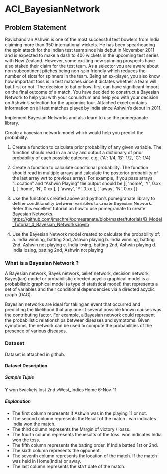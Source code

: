 # ACI_BayesianNetwork

## Problem Statement

Ravichandran Ashwin is one of the most successful test bowlers from India claiming more than
350 international wickets. He has been spearheading the spin attack for the Indian test team since his
debut in November 2011 and is expected to make a dash to 400 wickets in the upcoming test series with
New Zealand. However, some exciting new spinning prospects have also staked their claim for the test
team.
As a selector you are aware about non subcontinent pitches being non-spin friendly which
reduces the number of slots for spinners in the team. Being an ex-player, you also know how important
toss is in test matches since it dictates whether a team will bat first or not. The decision to bat or bowl
first can have significant import on the final outcome of a match.
You have decided to construct a Bayesian Network to help you with your conundrum and help
you with your decision on Ashwin’s selection for the upcoming tour.
Attached excel contains information on all test matches played by India since Ashwin’s debut in
2011.

Implement Bayesian Networks and also learn to use the pomegranate library.

Create a bayesian network model which would help you predict the probability.

1) Create a function to calculate prior probability of any given variable. The function should read in
an array and output a dictionary of prior probability of each possible outcome.
e.g. {'A': 1/4, 'B': 1/2, 'C': 1/4}


2) Create a function to calculate conditional probability. The function should read in multiple
arrays and calculate the posterior probability of the last array wrt to previous arrays. For
example, if you pass arrays “Location” and “Ashwin Playing” the output should be
[[ 'home', 'Y', 0.xx ],
[ 'home', 'N', 0.xx ],
[ 'away', 'Y', 0.xx ],
[ 'away', 'N', 0.xx ]]


3) Use the functions created above and python’s pomegranate library to define conditionality
between variables to create Bayesian Network. Refer this excellent tutorial on how to use
pomegranate to create Bayesian Networks.
https://github.com/jmschrei/pomegranate/blob/master/tutorials/B_Model_Tutorial_4_Bayesian_Networks.ipynb


4) Use the Bayesian Network model created to calculate the probability of:
a. India winning, batting 2nd, Ashwin playing
b. India winning, batting 2nd, Ashwin not playing
c. India losing, batting 2nd, Ashwin playing
d. India losing, batting 2nd, Ashwin not playing


### What is a Bayesian Network ?

A Bayesian network, Bayes network, belief network, decision network, Bayes(ian) model or probabilistic directed acyclic graphical model is a probabilistic graphical model (a type of statistical model) that represents a set of variables and their conditional dependencies via a directed acyclic graph (DAG). 

Bayesian networks are ideal for taking an event that occurred and predicting the likelihood that any one of several possible known causes was the contributing factor. For example, a Bayesian network could represent the probabilistic relationships between diseases and symptoms. Given symptoms, the network can be used to compute the probabilities of the presence of various diseases. 

### Dataset

Dataset is attached in github. 

#### Dataset Description
##### Sample Tuple

Y	won	5wickets	lost	2nd	vWest_Indies	Home	6-Nov-11

##### Explanation
- The first column represents if Ashwin was in the playing 11 or not. 
- The second column represents the Result of the match . win indicates India won the match.
- The third column represents the Margin of victory / losss.
- The fourth column represents the results of the toss. won indicates India won the toss. 
- The fifth column represents the batting order. If India batted 1st or 2nd. 
- The sixth column represents the opponent.
- The seventh column represents the location of the match. If the match was held in Home(India) or away. 
- The last column represents the start date of the match.
